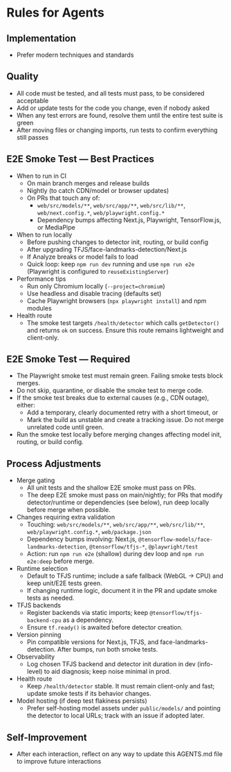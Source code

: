 # Rules for Agents

## Implementation
- Prefer modern techniques and standards

## Quality
- All code must be tested, and all tests must pass, to be considered acceptable
- Add or update tests for the code you change, even if nobody asked
- When any test errors are found, resolve them until the entire test suite is green
- After moving files or changing imports, run tests to confirm everything still passes

## E2E Smoke Test — Best Practices
- When to run in CI
  - On main branch merges and release builds
  - Nightly (to catch CDN/model or browser updates)
  - On PRs that touch any of:
    - `web/src/models/**`, `web/src/app/**`, `web/src/lib/**`, `web/next.config.*`, `web/playwright.config.*`
    - Dependency bumps affecting Next.js, Playwright, TensorFlow.js, or MediaPipe
- When to run locally
  - Before pushing changes to detector init, routing, or build config
  - After upgrading TFJS/face-landmarks-detection/Next.js
  - If Analyze breaks or model fails to load
  - Quick loop: keep `npm run dev` running and use `npm run e2e` (Playwright is configured to `reuseExistingServer`)
- Performance tips
  - Run only Chromium locally (`--project=chromium`)
  - Use headless and disable tracing (defaults set)
  - Cache Playwright browsers (`npx playwright install`) and npm modules
- Health route
  - The smoke test targets `/health/detector` which calls `getDetector()` and returns `ok` on success. Ensure this route remains lightweight and client-only.

## E2E Smoke Test — Required
- The Playwright smoke test must remain green. Failing smoke tests block merges.
- Do not skip, quarantine, or disable the smoke test to merge code.
- If the smoke test breaks due to external causes (e.g., CDN outage), either:
  - Add a temporary, clearly documented retry with a short timeout, or
  - Mark the build as unstable and create a tracking issue. Do not merge unrelated code until green.
- Run the smoke test locally before merging changes affecting model init, routing, or build config.

## Process Adjustments
- Merge gating
  - All unit tests and the shallow E2E smoke must pass on PRs.
  - The deep E2E smoke must pass on main/nightly; for PRs that modify detector/runtime or dependencies (see below), run deep locally before merge when possible.
- Changes requiring extra validation
  - Touching: `web/src/models/**`, `web/src/app/**`, `web/src/lib/**`, `web/playwright.config.*`, `web/package.json`
  - Dependency bumps involving: Next.js, `@tensorflow-models/face-landmarks-detection`, `@tensorflow/tfjs-*`, `@playwright/test`
  - Action: run `npm run e2e` (shallow) during dev loop and `npm run e2e:deep` before merge.
- Runtime selection
  - Default to TFJS runtime; include a safe fallback (WebGL → CPU) and keep unit/E2E tests green.
  - If changing runtime logic, document it in the PR and update smoke tests as needed.
- TFJS backends
  - Register backends via static imports; keep `@tensorflow/tfjs-backend-cpu` as a dependency.
  - Ensure `tf.ready()` is awaited before detector creation.
- Version pinning
  - Pin compatible versions for Next.js, TFJS, and face-landmarks-detection. After bumps, run both smoke tests.
- Observability
  - Log chosen TFJS backend and detector init duration in dev (info-level) to aid diagnosis; keep noise minimal in prod.
- Health route
  - Keep `/health/detector` stable. It must remain client-only and fast; update smoke tests if its behavior changes.
- Model hosting (if deep test flakiness persists)
  - Prefer self-hosting model assets under `public/models/` and pointing the detector to local URLs; track with an issue if adopted later.

## Self-Improvement
- After each interaction, reflect on any way to update this AGENTS.md file to improve future interactions
